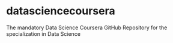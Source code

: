 # datasciencecoursera
The mandatory Data Science Coursera GitHub Repository for the specialization in Data Science  
